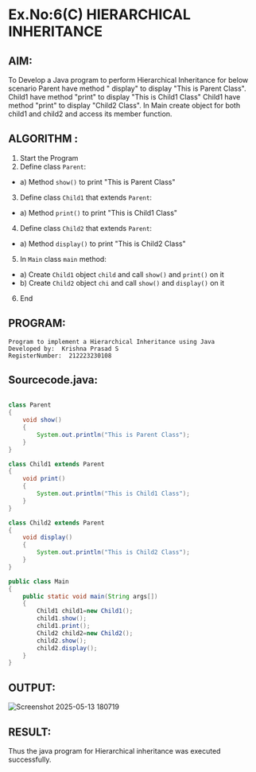 # Ex.No:6(C)             HIERARCHICAL INHERITANCE 

## AIM:
  To Develop a Java program to perform Hierarchical Inheritance for below scenario Parent have method " display" to display "This is Parent Class". Child1 have method "print" to display "This is Child1 Class" Child1 have method "print" to display "Child2 Class". In Main create object for both child1 and child2 and access its member function.


## ALGORITHM :
1.  Start the Program
2.	Define class `Parent`:
-	a) Method `show()` to print "This is Parent Class"
3.	Define class `Child1` that extends `Parent`:
-	a) Method `print()` to print "This is Child1 Class"
4.	Define class `Child2` that extends `Parent`:
-	a) Method `display()` to print "This is Child2 Class"
5.	In `Main` class `main` method:
-	a) Create `Child1` object `child` and call `show()` and `print()` on it
-	b) Create `Child2` object `chi` and call `show()` and `display()` on it
6.	End




## PROGRAM:
 ```
Program to implement a Hierarchical Inheritance using Java
Developed by:  Krishna Prasad S
RegisterNumber:  212223230108
```

## Sourcecode.java:
```java

class Parent
{ 
    void show()
    {
        System.out.println("This is Parent Class");
    }
}

class Child1 extends Parent
{ 
    void print()
    {
        System.out.println("This is Child1 Class");
    }
}

class Child2 extends Parent
{ 
    void display()
    {
        System.out.println("This is Child2 Class");
    }
}

public class Main
{
    public static void main(String args[])
    {
        Child1 child1=new Child1(); 
        child1.show();
        child1.print();
        Child2 child2=new Child2(); 
        child2.show();
        child2.display();
    }
}

```






## OUTPUT:

![Screenshot 2025-05-13 180719](https://github.com/user-attachments/assets/209aa610-2463-4d4c-b764-9570aa8d3e65)


## RESULT:
Thus the java program for Hierarchical inheritance was executed successfully.






